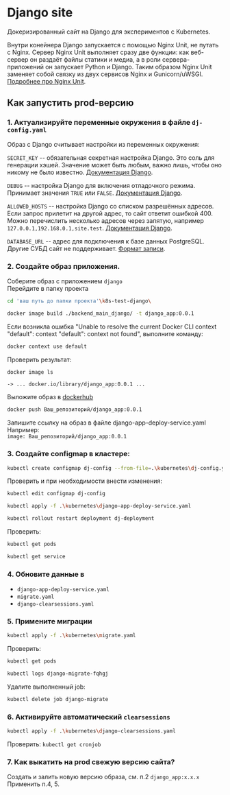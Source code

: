 # Django site

Докеризированный сайт на Django для экспериментов с Kubernetes.

Внутри конейнера Django запускается с помощью Nginx Unit, не путать с Nginx. Сервер Nginx Unit выполняет сразу две функции: как веб-сервер он раздаёт файлы статики и медиа, а в роли сервера-приложений он запускает Python и Django. Таким образом Nginx Unit заменяет собой связку из двух сервисов Nginx и Gunicorn/uWSGI. [Подробнее про Nginx Unit](https://unit.nginx.org/).

## Как запустить prod-версию

### 1. Актуализируйте переменные окружения в файле `dj-config.yaml`

Образ с Django считывает настройки из переменных окружения:

`SECRET_KEY` -- обязательная секретная настройка Django. Это соль для генерации хэшей. Значение может быть любым, важно лишь, чтобы оно никому не было известно. [Документация Django](https://docs.djangoproject.com/en/3.2/ref/settings/#secret-key).

`DEBUG` -- настройка Django для включения отладочного режима. Принимает значения `TRUE` или `FALSE`. [Документация Django](https://docs.djangoproject.com/en/3.2/ref/settings/#std:setting-DEBUG).

`ALLOWED_HOSTS` -- настройка Django со списком разрешённых адресов. Если запрос прилетит на другой адрес, то сайт ответит ошибкой 400. Можно перечислить несколько адресов через запятую, например `127.0.0.1,192.168.0.1,site.test`. [Документация Django](https://docs.djangoproject.com/en/3.2/ref/settings/#allowed-hosts).

`DATABASE_URL` -- адрес для подключения к базе данных PostgreSQL. Другие СУБД сайт не поддерживает. [Формат записи](https://github.com/jacobian/dj-database-url#url-schema).

### 2. Создайте образ приложения.
Соберите образ с приложением `django`    
Перейдите в папку проекта  
```sh
cd 'ваш путь до папки проекта'\k8s-test-django\
```
```sh
docker image build ./backend_main_django/ -t django_app:0.0.1
```
Если возникла ошибка "Unable to resolve the current Docker CLI context "default": context "default": context not found", выполните команду:
```sh
docker context use default
```
Проверить результат:
```sh
docker image ls
```
`-> ... docker.io/library/django_app:0.0.1 ...`

Выложите образ в [dockerhub](https://hub.docker.com/)
```sh
docker push Ваш_репозиторий/django_app:0.0.1
``` 
Запишите ссылку на образ в файле django-app-deploy-service.yaml    
Например:  
```image: Ваш_репозиторий/django_app:0.0.1```

### 3. Создайте configmap в кластере:  
```sh
kubectl create configmap dj-config --from-file=.\kubernetes\dj-config.yaml
```
Проверить и при необходимости внести изменения:
```sh
kubectl edit configmap dj-config
```
```sh
kubectl apply -f .\kubernetes\django-app-deploy-service.yaml
```
```sh
kubectl rollout restart deployment dj-deployment
```
Проверить:  
```sh
kubectl get pods
```  
```sh
kubectl get service
```

### 4. Обновите данные в
- `django-app-deploy-service.yaml`
- `migrate.yaml`
- `django-clearsessions.yaml`

### 5. Примените миграции
```sh
kubectl apply -f .\kubernetes\migrate.yaml
```
Проверить:
```sh
kubectl get pods
```
```sh
kubectl logs django-migrate-fqhgj
```
Удалите выполненный job:
```sh
kubectl delete job django-migrate
```

### 6. Активируйте автоматический `clearsessions`
```sh
kubectl apply -f .\kubernetes\django-clearsessions.yaml
```
Проверить:
```kubectl get cronjob```

### 7. Как выкатить на prod свежую версию сайта?
Создать и залить новую версию образа, см. п.2 `django_app:x.x.x`  
Применить п.4, 5.
